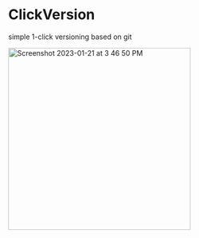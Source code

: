 # ClickVersion
simple 1-click versioning based on git

<img width="366" alt="Screenshot 2023-01-21 at 3 46 50 PM" src="https://user-images.githubusercontent.com/58201828/213894596-d7b705a1-303d-4560-aaf9-17e78555441f.png">
